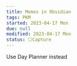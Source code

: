 ```yaml
---
title: Memos in Obsidian
tags: PKM
started: 2023-04-17 Mon
due: null
modified: 2023-04-17 Mon
status: ⚪Capture
---
```

Use Day Planner instead